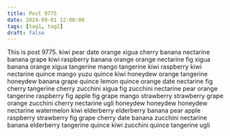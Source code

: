 ```yaml
---
title: Post 9775
date: 2024-09-01 12:00:00
tags: [tag1, tag2]
draft: false
---
```

This is post 9775.
kiwi
pear
date
orange
xigua
cherry
banana
nectarine
banana
grape
kiwi
raspberry
banana
orange
orange
nectarine
fig
xigua
banana
orange
xigua
tangerine
mango
tangerine
kiwi
raspberry
kiwi
nectarine
quince
mango
yuzu
quince
kiwi
honeydew
orange
tangerine
honeydew
banana
grape
quince
lemon
quince
orange
date
nectarine
fig
cherry
tangerine
cherry
zucchini
xigua
fig
zucchini
nectarine
pear
orange
tangerine
raspberry
fig
apple
fig
grape
mango
strawberry
strawberry
grape
orange
zucchini
cherry
nectarine
ugli
honeydew
honeydew
honeydew
nectarine
watermelon
kiwi
elderberry
elderberry
banana
pear
apple
raspberry
strawberry
fig
grape
cherry
date
banana
zucchini
nectarine
banana
elderberry
tangerine
quince
kiwi
zucchini
quince
tangerine
ugli
